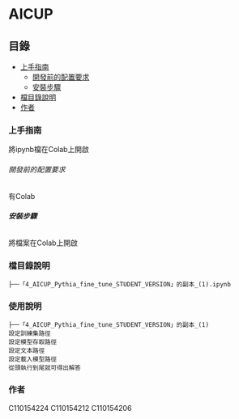 # AICUP

  
## 目錄

- [上手指南](#上手指南)
  - [開發前的配置要求](#開發前的配置要求)
  - [安裝步驟](#安裝步驟)
- [檔目錄說明](#檔目錄說明)
- [作者](#作者)

### 上手指南
將ipynb檔在Colab上開啟
###### 開發前的配置要求

有Colab

###### **安裝步驟**

將檔案在Colab上開啟

### 檔目錄說明

```
├──「4_AICUP_Pythia_fine_tune_STUDENT_VERSION」的副本_(1).ipynb
```

### 使用說明
```
├──「4_AICUP_Pythia_fine_tune_STUDENT_VERSION」的副本_(1)
設定訓練集路徑
設定模型存取路徑
設定文本路徑
設定載入模型路徑
從頭執行到尾就可得出解答
```
### 作者
C110154224
C110154212
C110154206


